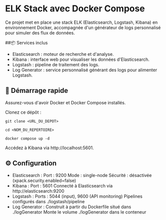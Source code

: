 # ELK Stack avec Docker Compose
Ce projet met en place une stack ELK (Elasticsearch, Logstash, Kibana) en environnement Docker, accompagnée d'un générateur de logs personnalisé pour simuler des flux de données.

##📦 Services inclus
- Elasticsearch : moteur de recherche et d'analyse.
- Kibana : interface web pour visualiser les données d'Elasticsearch.
- Logstash : pipeline de traitement des logs.
- Log Generator : service personnalisé générant des logs pour alimenter Logstash.​


## 🚀 Démarrage rapide
Assurez-vous d'avoir Docker et Docker Compose installés.​

Clonez ce dépôt :​
```
git clone <URL_DU_DEPOT>
```
```
cd <NOM_DU_REPERTOIRE>
```
```
docker compose up -d
```
Accédez à Kibana via http://localhost:5601.​

## ⚙️ Configuration
- Elasticsearch :
Port : 9200
Mode : single-node
Sécurité : désactivée (xpack.security.enabled=false)​
- Kibana :
Port : 5601
Connecté à Elasticsearch via http://elasticsearch:9200​
- Logstash :
Ports : 5044 (input), 9600 (API monitoring)
Pipelines configurés dans ./logstash/pipeline​
- Log Generator :
Construit à partir du Dockerfile situé dans ./logGenerator
Monte le volume ./logGenerator dans le conteneur​



